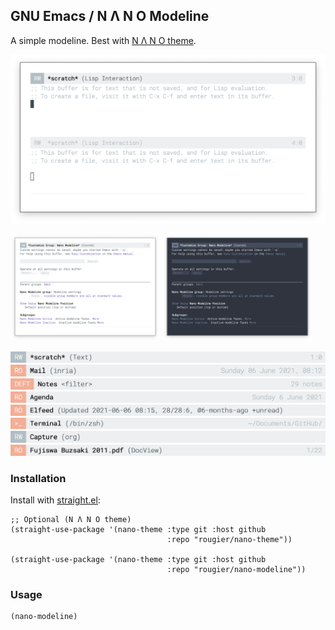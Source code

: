## GNU Emacs / N Λ N O Modeline

A simple modeline. Best with [N Λ N O theme](https://github.com/rougier/nano-theme).

![](images/nano-modeline.png)

<div>
<img src="./images/nano-modeline-light.png" width=47.5%>
<img src="./images/nano-modeline-dark.png"  width=47.5%>
</div>

![](images/nano-modeline-default.png)
![](images/nano-modeline-mu4e.png)
![](images/nano-modeline-deft.png)
![](images/nano-modeline-agenda.png)
![](images/nano-modeline-elfeed.png)
![](images/nano-modeline-term.png)
![](images/nano-modeline-capture.png)
![](images/nano-modeline-docview.png)


### Installation

Install with [straight.el](https://github.com/raxod502/straight.el):

```
;; Optional (N Λ N O theme)
(straight-use-package '(nano-theme :type git :host github
                                   :repo "rougier/nano-theme"))

(straight-use-package '(nano-theme :type git :host github
                                   :repo "rougier/nano-modeline"))
```

### Usage

```
(nano-modeline)
```
